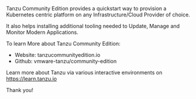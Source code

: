 Tanzu Community Edition provides a quickstart way to provision a Kubernetes centric platform on any Infrastructure/Cloud Provider of choice. 

It also helps installing additional tooling needed to Update, Manage and Monitor Modern Applications.

To learn More about Tanzu Community Edition:

- Website: tanzucommunityedition.io
- Github:  vmware-tanzu/community-edition

Learn more about Tanzu via various interactive environments on https://learn.tanzu.io

Thank you!